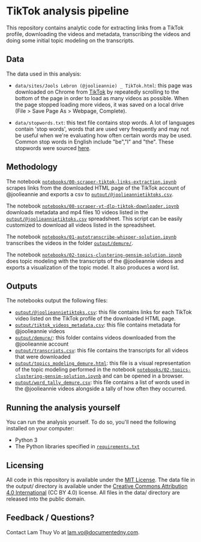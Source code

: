 # TikTok analysis pipeline

This repository contains analytic code for extracting links from a TikTok profile, downloading the videos and metadata, transcribing the videos and doing some initial topic modeling on the transcripts.

## Data

The data used in this analysis:
- `data/sites/Jools Lebron (@joolieannie) _ TikTok.html`: this page was downloaded on Chrome from [TikTok](https://www.tiktok.com/@joolieannie) by repeatedly scrolling to the bottom of the page in order to load as many videos as possible. When the page stopped loading more videos, it was saved on a local drive (File > Save Page As > Webpage, Complete).


- `data/stopwords.txt`: this text file contains stop words. A lot of languages contain 'stop words', words that are used very frequently and may not be useful when we're evaluating how often certain words may be used. Common stop words in English include "be","I" and "the". These stopwords were sourced [here](https://gist.github.com/sebleier/554280).

## Methodology

The notebook [`notebooks/00-scraper-tiktok-links-extraction.ipynb`](notebooks/00-scraper-tiktok-links-extraction.ipynb) scrapes links from the downloaded HTML page of the TikTok account of @joolieannie and exports a csv to [`output/@joolieannietiktoks.csv`](output/@joolieannietiktoks.csv).

The notebook [`notebooks/00-scraper-yt-dlp-tiktok-downloader.ipynb`](notebooks/00-scraper-yt-dlp-tiktok-downloader.ipynb) downloads metadata and mp4 files 10 videos listed in the [`output/@joolieannietiktoks.csv`](output/@joolieannietiktoks.csv) spreadsheet. This script can be easily customized to download all videos listed in the spreadsheet. 

The notebook [`notebooks/01-autotranscribe-whisper-solution.ipynb`](notebooks/01-autotranscribe-whisper-solution.ipynb) transcribes the videos in the folder  [`output/demure/`](output/demure/). 

The notebook [`notebooks/02-topics-clustering-gensim-solution.ipynb`](nnotebooks/02-topics-clustering-gensim-solution.ipynb) does topic modeling with the transcripts of the @joolieannie videos and exports a visualization of the topic model. It also produces a word list. 



## Outputs

The notebooks output the following files:
- [`output/@joolieannietiktoks.csv`](output/@joolieannietiktoks.csv): this file contains links for each TikTok video listed on the TikTok profile of the downloaded HTML page.
- [`output/tiktok_videos_metadata.csv`](output/tiktok_videos_metadata.csv): this file contains metadata for @joolieannie videos 
- [`output/demure/`](output/demure/): this folder contains videos downloaded from the @joolieannie account
- [`output/transcripts.csv`](output/transcripts.csv): this file contains the transcripts for all videos that were downloaded
- [`output/topics_modeling_demure.html`](output/transcripts.csv): this file is a visual representation of the topic modeling performed in the notebook [`notebooks/02-topics-clustering-gensim-solution.ipynb`](nnotebooks/02-topics-clustering-gensim-solution.ipynb) and can be opened in a browser. 
- [`output/word_tally_demure.csv`](output/word_tally_demure.csv): this file contains a list of words used in the @joolieannie videos alongside a tally of how often they occurred. 



## Running the analysis yourself

You can run the analysis yourself. To do so, you'll need the following installed on your computer:

- Python 3
- The Python libraries specified in [`requirements.txt`](requirements.txt)

## Licensing

All code in this repository is available under the [MIT License](https://opensource.org/licenses/MIT). The data file in the output/ directory is available under the [Creative Commons Attribution 4.0 International](https://creativecommons.org/licenses/by/4.0/) (CC BY 4.0) license. All files in the data/ directory are released into the public domain.

## Feedback / Questions?

Contact Lam Thuy Vo at lam.vo@documentedny.com.
